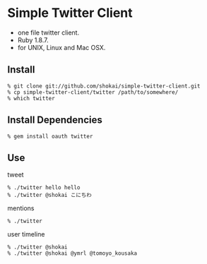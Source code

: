 Simple Twitter Client
=====================
* one file twitter client.
* Ruby 1.8.7.
* for UNIX, Linux and Mac OSX.


Install
-------

    % git clone git://github.com/shokai/simple-twitter-client.git
    % cp simple-twitter-client/twitter /path/to/somewhere/
    % which twitter


Install Dependencies
--------------------

    % gem install oauth twitter


Use
---

tweet

    % ./twitter hello hello
    % ./twitter @shokai こにちわ


mentions

    % ./twitter


user timeline

    % ./twitter @shokai
    % ./twitter @shokai @ymrl @tomoyo_kousaka
